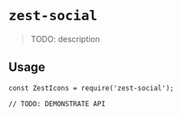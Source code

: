 # `zest-social`

> TODO: description

## Usage

```
const ZestIcons = require('zest-social');

// TODO: DEMONSTRATE API
```
